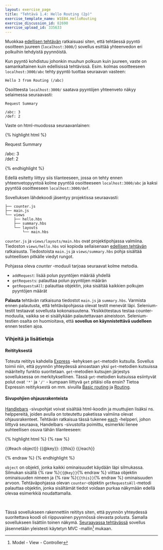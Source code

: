 ```yaml
---
layout: exercise_page
title: "Tehtävä 1.4: Hello Routing (2p)"
exercise_template_name: W1E04.HelloRouting
exercise_discussion_id: 82690
exercise_upload_id: 335633
---
```



Muokkaa [edellisen tehtävän](../tehtava13) ratkaisuasi siten, että tehtäessä pyyntö osoitteen juureen (`localhost:3000/`) sovellus esittää yhteenvedon eri polkuihin tehdyistä pyynnöistä. 

Kun pyyntö kohdistuu johonkin muuhun polkuun kuin juureen, vaste on samankaltainen kuin edellisissä tehtävissä. Esim. kolmas osoitteeseen `localhost:3000/abc` tehty pyyntö tuottaa seuraavan vasteen:

~~~
Hello 3 from Routing (/abc)
~~~

Osoitteesta `localhost:3000/` saatava pyyntöjen yhteenveto  näkyy selaimessa seuraavasti:

~~~
Request Summary

/abc: 3
/def: 2
~~~

Vaste on html-muodossa seuraavanlainen:

{% highlight  html %}

<p>Request Summary</p>
<div>
  <span>/abc: 3</span><br/>
  <span>/def: 2</span><br/>
</div>

{% endhighlight %}

Edellä esitetty liittyy siis tilanteeseen, jossa on tehty ennen yhteenvetopyyntoä kolme pyyntöä osoitteeseen `localhost:3000/abc` ja kaksi pyyntöä osoitteeseen `localhost:3000/def`. 

Sovelluksen lähdekoodi jäsentyy projektissa seuraavasti:

~~~
├── counter.js
├── main.js
└── views
    ├── hello.hbs
    ├── summary.hbs
    └── layouts
        └── main.hbs        
~~~

`counter.js` ja `views/layouts/main.hbs` ovat projektipohjassa valmiina. Tiedoston `views/hello.hbs` voi kopioda sellaisenaan [edellisen tehtävän](../tehtava13) ratkaisusta. Tiedostoista `main.js` ja `views/summary.hbs` pohja sisältää suhteellisen pitkälle viedyt rungot. 

Pohjassa oleva *counter* -moduuli tarjoaa seuraavat kolme metodia.

* `addRequest`: lisää polun pyyntöjen määrää yhdellä
* `getRequests`: palauttaa polun pyyntöjen määrän
* `getRequestsAll`: palauttaa objektin, joka sisältää kaikkien polkujen pyyntöjen määrät

**Palauta** tehtävän ratkaisuna tiedostot `main.js` ja `summary.hbs`. Varmista ennen palautusta, että tehtäväpohjassa olevat testit menevät läpi. Selenium-testit testaavat sovellusta kokonaisuutena. Yksikkötestaus testaa counter-moduulia, vaikka se ei sisällykään palautettavaan aineistoon. Selenium-testien osalta on huomioitava, että **sovellus on käynnistettävä uudelleen** ennen testien ajoa.

### Vihjeitä ja lisätietoja

#### Reitityksestä

Toteuta reititys kahdella [Express][express] -kehyksen `get`-metodin kutsulla. Sovellus toimii niin, että pyynnön yhteydessä ainoastaan yksi `get`-metodien kutsuissa määritelty funktio suoritetaan. `get`-metodien kutsujen järjestys sovelluksessa on merkityksellinen. Tässä `get`-metodien kutsuissa esiintyvät polut ovat `'*'` ja `'/'` - kumpaan liittyvä `get` pitäisi olla ensin? Tietoa Expressin reitityksestä on mm. sivuilla [Basic routing][basic-routing] ja  [Routing][routing].

[express]: http://expressjs.com
[basic-routing]: http://expressjs.com/en/starter/basic-routing.html
[routing]: http://expressjs.com/en/guide/routing.html

#### Sivupohjien ohjausrakenteista

[Handlebars][handlebars] -sivupohjat voivat sisältää html-koodin ja muuttujien lisäksi ns. helppereitä, joiden avulla on toteutettu paketissa valmiina olevat ohjausrakenteet. Tehtävän ratkaisua tässä tukenee [each][each-helper] -helpperi, johon liittyvä seuraava, Handelbars -sivustolta poimittu, esimerkki lienee suhteellisen osuva tähän tilanteeseen: 


{% highlight html %}
{% raw %}

{{#each object}}
  {{@key}}: {{this}}
{{/each}}

{% endraw %}
{% endhighlight %}


`object` on objekti, jonka kaikki ominaisuudet käydään läpi silmukassa. Silmukan sisällä {% raw %}`{{@key}}`{% endraw %} viittaa objektin ominaisuuden nimeen ja {% raw %}`{{this}}`{% endraw %} ominaisuuden arvoon. Tehtäväpohjassa olevan `counter`-objektin `getRequestsAll`-metodi palauttaa objektin, jonka sisältämät tiedot voidaan purkaa näkymään edellä olevaa esimerkkiä noudattamalla.
 
[handlebars]: http://handlebarsjs.com
[each-helper]: http://handlebarsjs.com/builtin_helpers.html#iteration

<br/>

Tässä sovellukseen rakennettiin reititys siten, että pyynnön yhteydessä suoritettava koodi oli riippuvainen pyynnössä olevasta polusta. Samalla sovellukseen lisättiin toinen näkymä. [Seuraavassa tehtävässä](../tehtava15) sovellus jäsennetään yleistesti käytetyn MVC -mallin[^mvc] mukaan.

[^mvc]: Model - View - Controller
